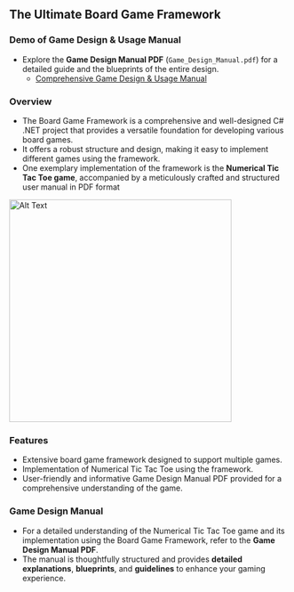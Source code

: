 ## The Ultimate Board Game Framework

### Demo of Game Design & Usage Manual

- Explore the **Game Design Manual PDF** (`Game_Design_Manual.pdf`) for a detailed guide and the blueprints of the entire design.
  - [Comprehensive Game Design & Usage Manual](https://github.com/andrewtclin/board-game-framework-with-num-tic-tac-toe/blob/master/Game_Design_Manual.pdf)

### Overview

- The Board Game Framework is a comprehensive and well-designed C# .NET project that provides a versatile foundation for developing various board games.
- It offers a robust structure and design, making it easy to implement different games using the framework.
- One exemplary implementation of the framework is the **Numerical Tic Tac Toe game**, accompanied by a meticulously crafted and structured user manual in PDF format

<img src="boardgame_demo.png" alt="Alt Text" width="400" height="auto">

### Features

- Extensive board game framework designed to support multiple games.
- Implementation of Numerical Tic Tac Toe using the framework.
- User-friendly and informative Game Design Manual PDF provided for a comprehensive understanding of the game.

### Game Design Manual

- For a detailed understanding of the Numerical Tic Tac Toe game and its implementation using the Board Game Framework, refer to the **Game Design Manual PDF**.
- The manual is thoughtfully structured and provides **detailed explanations**, **blueprints**, and **guidelines** to enhance your gaming experience.
